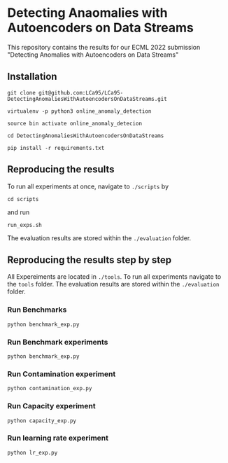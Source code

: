 # Detecting Anaomalies with Autoencoders on Data Streams 

This repository contains the results for our ECML 2022 submission "Detecting Anomalies with Autoencoders on Data Streams"

## Installation
```shell
git clone git@github.com:LCa95/LCa95-DetectingAnomaliesWithAutoencodersOnDataStreams.git
```
```shell
virtualenv -p python3 online_anomaly_detection
```
```shell
source bin activate online_anomaly_detecion
```
```shell
cd DetectingAnomaliesWithAutoencodersOnDataStreams
```
```shell
pip install -r requirements.txt
```
## Reproducing the results
To run all experiments at once, navigate to `./scripts` by 
```shell 
cd scripts
```
and run 
```shell
run_exps.sh
```
The evaluation results are stored within the `./evaluation` folder.

## Reproducing the results step by step
All Expereiments are located in `./tools`. To run all experiments navigate to the `tools` folder.
The evaluation results are stored within the `./evaluation` folder.
### Run Benchmarks
```shell
python benchmark_exp.py
```
### Run Benchmark experiments
```shell
python benchmark_exp.py
```
### Run Contamination experiment
```shell
python contamination_exp.py
```
### Run Capacity experiment
```shell
python capacity_exp.py
```
### Run learning rate experiment
```shell
python lr_exp.py
```




